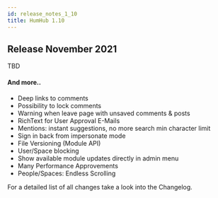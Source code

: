 ```yaml
---
id: release_notes_1_10
title: HumHub 1.10
---
```


## Release November 2021

TBD

#### And more..

- Deep links to comments
- Possibility to lock comments
- Warning when leave page with unsaved comments & posts
- RichText for User Approval E-Mails
- Mentions: instant suggestions, no more search min character limit
- Sign in back from impersonate mode
- File Versioning (Module API)
- User/Space blocking
- Show available module updates directly in admin menu
- Many Performance Approvements
- People/Spaces: Endless Scrolling


For a detailed list of all changes take a look into the Changelog.
